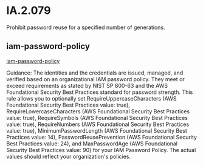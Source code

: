 # IA.2.079
Prohibit password reuse for a specified number of generations.

##  iam-password-policy
[iam-password-policy](https://docs.aws.amazon.com/config/latest/developerguide/iam-password-policy.html)

Guidance:
The identities and the credentials are issued, managed, and verified based on an organizational IAM password policy. They meet or exceed requirements as stated by NIST SP 800-63 and the AWS Foundational Security Best Practices standard for password strength. This rule allows you to optionally set RequireUppercaseCharacters (AWS Foundational Security Best Practices value: true), RequireLowercaseCharacters (AWS Foundational Security Best Practices value: true), RequireSymbols (AWS Foundational Security Best Practices value: true), RequireNumbers (AWS Foundational Security Best Practices value: true), MinimumPasswordLength (AWS Foundational Security Best Practices value: 14), PasswordReusePrevention (AWS Foundational Security Best Practices value: 24), and MaxPasswordAge (AWS Foundational Security Best Practices value: 90) for your IAM Password Policy. The actual values should reflect your organization's policies.
